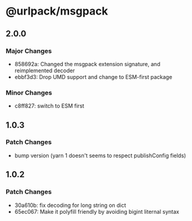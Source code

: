 # @urlpack/msgpack

## 2.0.0

### Major Changes

- 858692a: Changed the msgpack extension signature, and reimplemented decoder
- ebbf3d3: Drop UMD support and change to ESM-first package

### Minor Changes

- c8ff827: switch to ESM first

## 1.0.3

### Patch Changes

- bump version (yarn 1 doesn't seems to respect publishConfig fields)

## 1.0.2

### Patch Changes

- 30a610b: fix decoding for long string on dict
- 65ec067: Make it polyfill friendly by avoiding bigint liternal syntax
